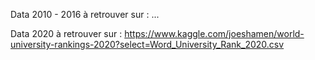 Data 2010 - 2016 à retrouver sur :
...

Data 2020 à retrouver sur :
https://www.kaggle.com/joeshamen/world-university-rankings-2020?select=Word_University_Rank_2020.csv
